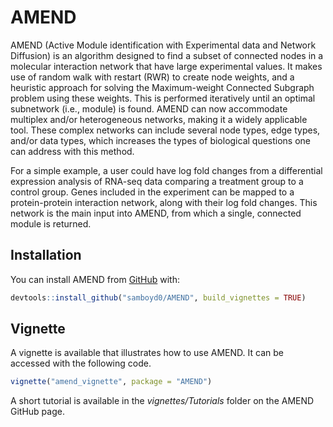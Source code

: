 
<!-- README.md is generated from README.Rmd. Please edit that file -->

# AMEND

<!-- badges: start -->
<!-- badges: end -->

AMEND (Active Module identification with Experimental data and Network
Diffusion) is an algorithm designed to find a subset of connected nodes
in a molecular interaction network that have large experimental values.
It makes use of random walk with restart (RWR) to create node weights,
and a heuristic approach for solving the Maximum-weight Connected
Subgraph problem using these weights. This is performed iteratively
until an optimal subnetwork (i.e., module) is found. AMEND can now
accommodate multiplex and/or heterogeneous networks, making it a widely
applicable tool. These complex networks can include several node types,
edge types, and/or data types, which increases the types of biological
questions one can address with this method.

For a simple example, a user could have log fold changes from a
differential expression analysis of RNA-seq data comparing a treatment
group to a control group. Genes included in the experiment can be mapped
to a protein-protein interaction network, along with their log fold
changes. This network is the main input into AMEND, from which a single,
connected module is returned.

## Installation

You can install AMEND from [GitHub](https://github.com/samboyd0/AMEND)
with:

``` r
devtools::install_github("samboyd0/AMEND", build_vignettes = TRUE)
```

## Vignette

A vignette is available that illustrates how to use AMEND. It can be
accessed with the following code.

``` r
vignette("amend_vignette", package = "AMEND")
```

A short tutorial is available in the *vignettes/Tutorials* folder on the
AMEND GitHub page.

<!-- ## Example -->
<!-- AMEND contains three objects -->
<!-- ```{r example} -->
<!-- library(AMEND) -->
<!-- ``` -->
<!-- You'll still need to render `README.Rmd` regularly, to keep `README.md` up-to-date. `devtools::build_readme()` is handy for this. You could also use GitHub Actions to re-render `README.Rmd` every time you push. An example workflow can be found here: <https://github.com/r-lib/actions/tree/master/examples>. -->
<!-- In that case, don't forget to commit and push the resulting figure files, so they display on GitHub and CRAN. -->
